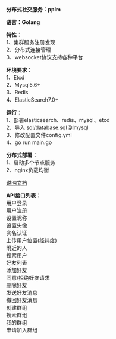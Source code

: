 **分布式社交服务：ppIm**<br>

**语言：Golang**

**特性：**<br>
1、集群服务注册发现<br>
2、分布式连接管理<br>
3、websocket协议支持各种平台<br>

**环境要求：**<br>
1、Etcd<br>
2、Mysql5.6+<br>
3、Redis<br>
4、ElasticSearch7.0+<br>

**运行：**<br>
1、部署elasticsearch、redis、mysql、etcd<br>
2、导入 sql/database.sql 到mysql<br>
3、修改配置文件config.yml<br>
4、go run main.go<br>

**分布式部署：**<br>
1、启动多个节点服务<br>
2、nginx负载均衡<br>

 [说明文档](doc.md)

**API接口列表：**<br>
用户登录<br>
用户注册<br>
设置昵称<br>
设置头像<br>
实名认证<br>
上传用户位置(经纬度)<br>
附近的人<br>
搜索用户<br>
好友列表<br>
添加好友<br>
同意/拒绝好友请求<br>
删除好友<br>
发送好友消息<br>
撤回好友消息<br>
创建群组<br>
搜索群组<br>
我的群组<br>
申请加入群组<br>


